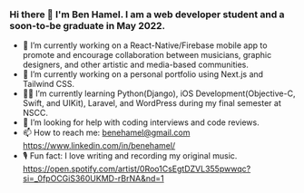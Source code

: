 ### Hi there 👋 I'm Ben Hamel. I am a web developer student and a soon-to-be graduate in May 2022. 

<!--
**ben-hamel/ben-hamel** is a ✨ _special_ ✨ repository because its `README.md` (this file) appears on your GitHub profile.

Here are some ideas to get you started:

- 🔭 I’m currently working on a React-Native/Firebase mobile app to promote and encourage collaboration between musicians, graphic designers, and other artistic and media-based communities.   
- 🔭 I’m currently working on a personal portfolio using Next.js and Tailwind CSS.
- 🧑‍🎓 I’m currently learing Python(Django), iOS Development(Objective-C,Swift, and UIKit), Laravel, and Wordpress during my final semester.  
- 👯 I’m looking to collaborate on beginner-friendly programming content for new learners.
- 🤔 I’m looking for help with coding interviews and code reviews.
- 💬 Ask me about ...
- 📫 How to reach me: benehamel@gmail.com https://www.linkedin.com/in/benehamel/
- 🎙️ Fun fact: I love creating music and music entrepreneurship. 
-->


- 🔭 I’m currently working on a React-Native/Firebase mobile app to promote and encourage collaboration between musicians, graphic designers, and other artistic and media-based communities.   
- 🔭 I’m currently working on a personal portfolio using Next.js and Tailwind CSS.
- 🧑‍🎓 I’m currently learning Python(Django), iOS Development(Objective-C, Swift, and UIKit), Laravel, and WordPress during my final semester at NSCC.
- 🤔 I’m looking for help with coding interviews and code reviews.
- 📫 How to reach me: benehamel@gmail.com https://www.linkedin.com/in/benehamel/
- 🎙️ Fun fact: I love writing and recording my original music. https://open.spotify.com/artist/0Roo1CsEgtDZVL355pwwqc?si=_0fpOCGiS360UKMD-rBrNA&nd=1
